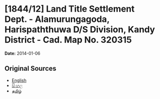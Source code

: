 # [1844/12] Land Title Settlement Dept. - Alamurungagoda, Harispaththuwa D/S Division, Kandy District - Cad. Map No. 320315

**Date:** 2014-01-06

## Original Sources

- [English](https://documents.gov.lk/view/extra-gazettes/2014/1/1844-12_E.pdf)
- [සිංහල](https://documents.gov.lk/view/extra-gazettes/2014/1/1844-12_S.pdf)
- [தமிழ்](https://documents.gov.lk/view/extra-gazettes/2014/1/1844-12_T.pdf)
